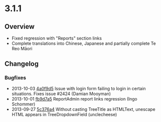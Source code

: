 # 3.1.1

## Overview

 * Fixed regression with "Reports" section links
 * Complete translations into Chinese, Japanese and partially complete Te Reo Māori

## Changelog

### Bugfixes

 * 2013-10-03 [4a0f9d5](https://github.com/silverstripe/sapphire/commit/4a0f9d5) Issue with login form failing to login in certain situations. Fixes issue #2424 (Damian Mooyman)
 * 2013-10-01 [fb9d7a5](https://github.com/silverstripe/silverstripe-cms/commit/fb9d7a5) ReportAdmin report links regression (Ingo Schommer)
 * 2013-09-27 [5c376a4](https://github.com/silverstripe/sapphire/commit/5c376a4) Without casting TreeTitle as HTMLText, unescape HTML appears in TreeDropdownField (unclecheese)
